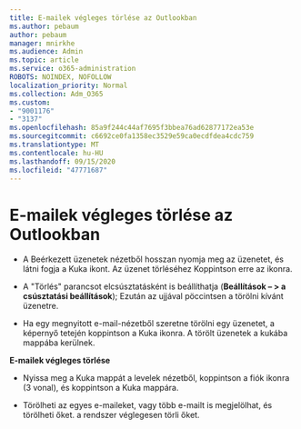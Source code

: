 ```yaml
---
title: E-mailek végleges törlése az Outlookban
ms.author: pebaum
author: pebaum
manager: mnirkhe
ms.audience: Admin
ms.topic: article
ms.service: o365-administration
ROBOTS: NOINDEX, NOFOLLOW
localization_priority: Normal
ms.collection: Adm_O365
ms.custom:
- "9001176"
- "3137"
ms.openlocfilehash: 85a9f244c44af7695f3bbea76ad62877172ea53e
ms.sourcegitcommit: c6692ce0fa1358ec3529e59ca0ecdfdea4cdc759
ms.translationtype: MT
ms.contentlocale: hu-HU
ms.lasthandoff: 09/15/2020
ms.locfileid: "47771687"
---
```

# <a name="permanently-delete-an-email-in-outlook"></a>E-mailek végleges törlése az Outlookban

- A Beérkezett üzenetek nézetből hosszan nyomja meg az üzenetet, és látni fogja a Kuka ikont. Az üzenet törléséhez Koppintson erre az ikonra.

- A "Törlés" parancsot elcsúsztatásként is beállíthatja (**Beállítások – > a csúsztatási beállítások**); Ezután az ujjával pöccintsen a törölni kívánt üzenetre. 

- Ha egy megnyitott e-mail-nézetből szeretne törölni egy üzenetet, a képernyő tetején koppintson a Kuka ikonra. A törölt üzenetek a kukába mappába kerülnek. 

**E-mailek végleges törlése**

- Nyissa meg a Kuka mappát a levelek nézetből, koppintson a fiók ikonra (3 vonal), és koppintson a Kuka mappára.

- Törölheti az egyes e-maileket, vagy több e-mailt is megjelölhat, és törölheti őket. a rendszer véglegesen törli őket.